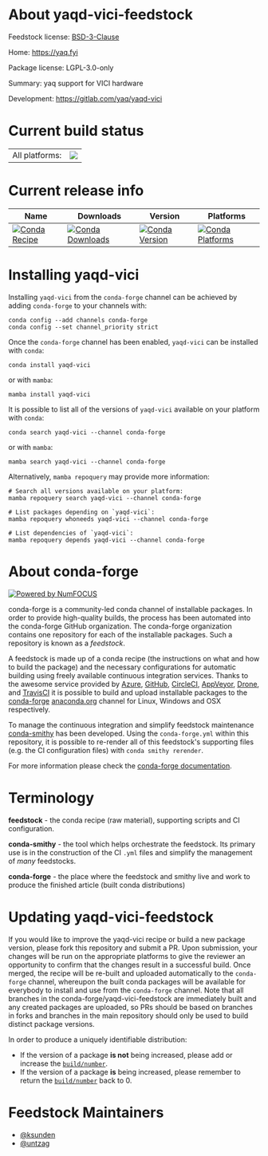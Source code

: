 About yaqd-vici-feedstock
=========================

Feedstock license: [BSD-3-Clause](https://github.com/conda-forge/yaqd-vici-feedstock/blob/main/LICENSE.txt)

Home: https://yaq.fyi

Package license: LGPL-3.0-only

Summary: yaq support for VICI hardware

Development: https://gitlab.com/yaq/yaqd-vici

Current build status
====================


<table><tr><td>All platforms:</td>
    <td>
      <a href="https://dev.azure.com/conda-forge/feedstock-builds/_build/latest?definitionId=12084&branchName=main">
        <img src="https://dev.azure.com/conda-forge/feedstock-builds/_apis/build/status/yaqd-vici-feedstock?branchName=main">
      </a>
    </td>
  </tr>
</table>

Current release info
====================

| Name | Downloads | Version | Platforms |
| --- | --- | --- | --- |
| [![Conda Recipe](https://img.shields.io/badge/recipe-yaqd--vici-green.svg)](https://anaconda.org/conda-forge/yaqd-vici) | [![Conda Downloads](https://img.shields.io/conda/dn/conda-forge/yaqd-vici.svg)](https://anaconda.org/conda-forge/yaqd-vici) | [![Conda Version](https://img.shields.io/conda/vn/conda-forge/yaqd-vici.svg)](https://anaconda.org/conda-forge/yaqd-vici) | [![Conda Platforms](https://img.shields.io/conda/pn/conda-forge/yaqd-vici.svg)](https://anaconda.org/conda-forge/yaqd-vici) |

Installing yaqd-vici
====================

Installing `yaqd-vici` from the `conda-forge` channel can be achieved by adding `conda-forge` to your channels with:

```
conda config --add channels conda-forge
conda config --set channel_priority strict
```

Once the `conda-forge` channel has been enabled, `yaqd-vici` can be installed with `conda`:

```
conda install yaqd-vici
```

or with `mamba`:

```
mamba install yaqd-vici
```

It is possible to list all of the versions of `yaqd-vici` available on your platform with `conda`:

```
conda search yaqd-vici --channel conda-forge
```

or with `mamba`:

```
mamba search yaqd-vici --channel conda-forge
```

Alternatively, `mamba repoquery` may provide more information:

```
# Search all versions available on your platform:
mamba repoquery search yaqd-vici --channel conda-forge

# List packages depending on `yaqd-vici`:
mamba repoquery whoneeds yaqd-vici --channel conda-forge

# List dependencies of `yaqd-vici`:
mamba repoquery depends yaqd-vici --channel conda-forge
```


About conda-forge
=================

[![Powered by
NumFOCUS](https://img.shields.io/badge/powered%20by-NumFOCUS-orange.svg?style=flat&colorA=E1523D&colorB=007D8A)](https://numfocus.org)

conda-forge is a community-led conda channel of installable packages.
In order to provide high-quality builds, the process has been automated into the
conda-forge GitHub organization. The conda-forge organization contains one repository
for each of the installable packages. Such a repository is known as a *feedstock*.

A feedstock is made up of a conda recipe (the instructions on what and how to build
the package) and the necessary configurations for automatic building using freely
available continuous integration services. Thanks to the awesome service provided by
[Azure](https://azure.microsoft.com/en-us/services/devops/), [GitHub](https://github.com/),
[CircleCI](https://circleci.com/), [AppVeyor](https://www.appveyor.com/),
[Drone](https://cloud.drone.io/welcome), and [TravisCI](https://travis-ci.com/)
it is possible to build and upload installable packages to the
[conda-forge](https://anaconda.org/conda-forge) [anaconda.org](https://anaconda.org/)
channel for Linux, Windows and OSX respectively.

To manage the continuous integration and simplify feedstock maintenance
[conda-smithy](https://github.com/conda-forge/conda-smithy) has been developed.
Using the ``conda-forge.yml`` within this repository, it is possible to re-render all of
this feedstock's supporting files (e.g. the CI configuration files) with ``conda smithy rerender``.

For more information please check the [conda-forge documentation](https://conda-forge.org/docs/).

Terminology
===========

**feedstock** - the conda recipe (raw material), supporting scripts and CI configuration.

**conda-smithy** - the tool which helps orchestrate the feedstock.
                   Its primary use is in the construction of the CI ``.yml`` files
                   and simplify the management of *many* feedstocks.

**conda-forge** - the place where the feedstock and smithy live and work to
                  produce the finished article (built conda distributions)


Updating yaqd-vici-feedstock
============================

If you would like to improve the yaqd-vici recipe or build a new
package version, please fork this repository and submit a PR. Upon submission,
your changes will be run on the appropriate platforms to give the reviewer an
opportunity to confirm that the changes result in a successful build. Once
merged, the recipe will be re-built and uploaded automatically to the
`conda-forge` channel, whereupon the built conda packages will be available for
everybody to install and use from the `conda-forge` channel.
Note that all branches in the conda-forge/yaqd-vici-feedstock are
immediately built and any created packages are uploaded, so PRs should be based
on branches in forks and branches in the main repository should only be used to
build distinct package versions.

In order to produce a uniquely identifiable distribution:
 * If the version of a package **is not** being increased, please add or increase
   the [``build/number``](https://docs.conda.io/projects/conda-build/en/latest/resources/define-metadata.html#build-number-and-string).
 * If the version of a package **is** being increased, please remember to return
   the [``build/number``](https://docs.conda.io/projects/conda-build/en/latest/resources/define-metadata.html#build-number-and-string)
   back to 0.

Feedstock Maintainers
=====================

* [@ksunden](https://github.com/ksunden/)
* [@untzag](https://github.com/untzag/)

